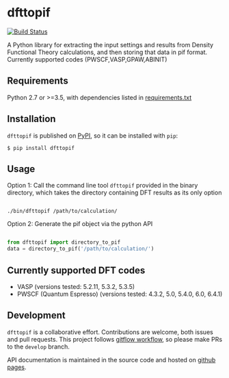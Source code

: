 dfttopif
========
[![Build Status](https://travis-ci.org/CitrineInformatics/pif-dft.svg?branch=master)](https://travis-ci.org/CitrineInformatics/pif-dft)

A Python library for extracting the input settings and results from Density Functional Theory calculations, and then storing that data in pif format. Currently supported codes (PWSCF,VASP,GPAW,ABINIT)

Requirements
------------

Python 2.7 or >=3.5, with dependencies listed in [requirements.txt](https://github.com/CitrineInformatics/pif-dft/blob/master/requirements.txt)

Installation
------------

`dfttopif` is published on [PyPI](https://pypi.python.org/pypi/dfttopif), so it can be installed with `pip`:
```shell
$ pip install dfttopif
```

Usage
-----

Option 1: Call the command line tool `dfttopif` provided in the binary directory, which takes the directory containing DFT results as its only option

```shell

./bin/dfttopif /path/to/calculation/
```

Option 2: Generate the pif object via the python API

```python

from dfttopif import directory_to_pif
data = directory_to_pif('/path/to/calculation/')
```

Currently supported DFT codes
-----------------------------

 - VASP (versions tested: 5.2.11, 5.3.2, 5.3.5)
 - PWSCF (Quantum Espresso) (versions tested: 4.3.2, 5.0, 5.4.0, 6.0, 6.4.1)

Development
-----------

`dfttopif` is a collaborative effort.  Contributions are welcome, both issues and pull requests.
This project follows [gitflow workflow](https://www.atlassian.com/git/tutorials/comparing-workflows#gitflow-workflow),
so please make PRs to the `develop` branch.

API documentation is maintained in the source code and hosted on [github pages](http://citrineinformatics.github.io/pif-dft/).

